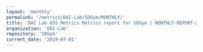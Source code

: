 ```yaml
---
layout: 'monthly'
permalink: '/metrics/DAI-Lab/SDGym/MONTHLY/'
title: 'DAI Lab OSS Metrics Metrics report for SDGym | MONTHLY-REPORT-2019-07-01'
organization: 'DAI-Lab'
repository: 'SDGym'
current_date: '2019-07-01'
---
```

